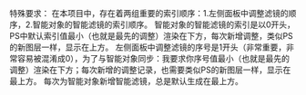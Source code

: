 特殊要求：
在本项目中，存在着两组重要的索引顺序：1.左侧面板中调整滤镜的顺序，2.智能对象的智能滤镜的索引顺序。
智能对象的智能滤镜的索引是以0开头，PS中默认索引值最小（也就是最先的调整）渲染在下方，每次新增调整，类似PS的新图层一样，显示在上方。
左侧面板中调整滤镜的序号是1开头（非常重要，非常容易被混淆成0），为了与智能对象同步：我要求你序号值最小（也就是最先的调整）渲染在下方；每次新增的调整记录，也需要类似PS的新图层一样，显示在最上方。
每次为智能对象新增智能滤镜，总是默认生成在最上方。